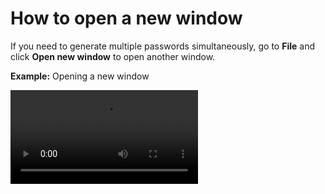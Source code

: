 # How to open a new window

If you need to generate multiple passwords simultaneously, go to **File** and click **Open new window** to open another window.

**Example:** Opening a new window

![type:video](assets/screenshots/open_new_window.mp4)
